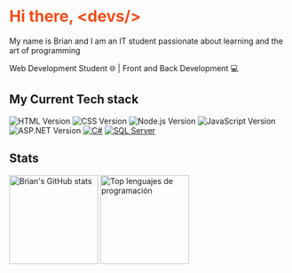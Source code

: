 <link rel="stylesheet" href="https://cdnjs.cloudflare.com/ajax/libs/font-awesome/5.15.3/css/all.min.css">


<h1 style="color:#f14d18">Hi there, &lt;devs/&gt;</h1>

My name is Brian and I am an IT student passionate about learning and the art of programming

Web Development Student 🌐 | Front and Back Development 💻

## My Current Tech stack
![HTML Version](https://img.shields.io/badge/HTML-e34c26?style=for-the-badge&logo=html5&logoColor=white) ![CSS Version](https://img.shields.io/badge/CSS-1572B6?style=for-the-badge&logo=css3&logoColor=white) ![Node.js Version](https://img.shields.io/badge/Node.js-43853d?style=for-the-badge&logo=node.js&logoColor=white) ![JavaScript Version](https://img.shields.io/badge/JavaScript-F7DF1E?style=for-the-badge&logo=javascript&logoColor=black) ![ASP.NET Version](https://img.shields.io/badge/ASP.NET-512BD4?style=for-the-badge&logo=.net&logoColor=white) [![C#](https://img.shields.io/badge/C%23-239120?style=for-the-badge&logo=c-sharp&logoColor=white)](https://docs.microsoft.com/en-us/dotnet/csharp/) 
[![SQL Server](https://img.shields.io/badge/SQL_Server-CC2927?style=for-the-badge&logo=microsoft-sql-server&logoColor=white)](https://www.microsoft.com/en-us/sql-server)






## Stats
<p align="left">
  <img height="160em" src="https://github-readme-stats.vercel.app/api?username=bragr05&show_icons=true&theme=github_dark" alt="Brian's GitHub stats">
  <img height="160em" src="https://github-readme-stats.vercel.app/api/top-langs/?username=bragr05&layout=compact&theme=github_dark" alt="Top lenguajes de programación">
</p>
